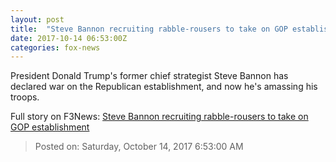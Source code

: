 ```yaml
---
layout: post
title:  "Steve Bannon recruiting rabble-rousers to take on GOP establishment"
date: 2017-10-14 06:53:00Z
categories: fox-news
---
```


President Donald Trump's former chief strategist Steve Bannon has declared war on the Republican establishment, and now he's amassing his troops.


Full story on F3News: [Steve Bannon recruiting rabble-rousers to take on GOP establishment](http://www.f3nws.com/n/eKmcSH)

> Posted on: Saturday, October 14, 2017 6:53:00 AM
